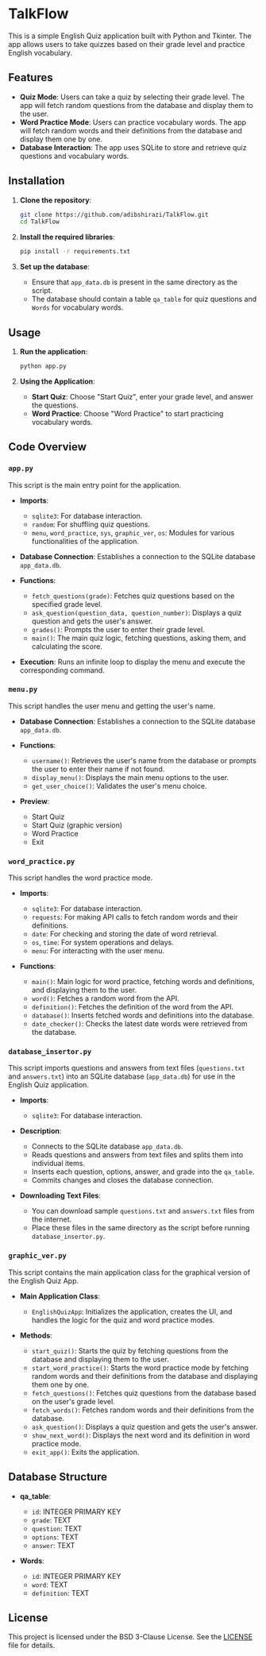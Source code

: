 # TalkFlow

This is a simple English Quiz application built with Python and Tkinter. The app allows users to take quizzes based on their grade level and practice English vocabulary.

## Features

- **Quiz Mode**: Users can take a quiz by selecting their grade level. The app will fetch random questions from the database and display them to the user.
- **Word Practice Mode**: Users can practice vocabulary words. The app will fetch random words and their definitions from the database and display them one by one.
- **Database Interaction**: The app uses SQLite to store and retrieve quiz questions and vocabulary words.

## Installation

1. **Clone the repository**:
    ```sh
    git clone https://github.com/adibshirazi/TalkFlow.git
    cd TalkFlow
    ```

2. **Install the required libraries**:
    ```sh
    pip install -r requirements.txt
    ```

3. **Set up the database**:
    - Ensure that `app_data.db` is present in the same directory as the script.
    - The database should contain a table `qa_table` for quiz questions and `Words` for vocabulary words.

## Usage

1. **Run the application**:
    ```sh
    python app.py
    ```

2. **Using the Application**:
    - **Start Quiz**:  Choose "Start Quiz", enter your grade level, and answer the questions.
    - **Word Practice**: Choose "Word Practice" to start practicing vocabulary words.

## Code Overview

### `app.py`
This script is the main entry point for the application.

- **Imports**:
  - `sqlite3`: For database interaction.
  - `random`: For shuffling quiz questions.
  - `menu`, `word_practice`, `sys`, `graphic_ver`, `os`: Modules for various functionalities of the application.

- **Database Connection**:
  Establishes a connection to the SQLite database `app_data.db`.

- **Functions**:
  - `fetch_questions(grade)`: Fetches quiz questions based on the specified grade level.
  - `ask_question(question_data, question_number)`: Displays a quiz question and gets the user's answer.
  - `grades()`: Prompts the user to enter their grade level.
  - `main()`: The main quiz logic, fetching questions, asking them, and calculating the score.
  
- **Execution**:
  Runs an infinite loop to display the menu and execute the corresponding command.

### `menu.py`
This script handles the user menu and getting the user's name.

- **Database Connection**:
  Establishes a connection to the SQLite database `app_data.db`.

- **Functions**:
  - `username()`: Retrieves the user's name from the database or prompts the user to enter their name if not found.
  - `display_menu()`: Displays the main menu options to the user.
  - `get_user_choice()`: Validates the user's menu choice.
- **Preview**:
    - Start Quiz
    - Start Quiz (graphic version)
    - Word Practice
    - Exit

### `word_practice.py`
This script handles the word practice mode.

- **Imports**:
  - `sqlite3`: For database interaction.
  - `requests`: For making API calls to fetch random words and their definitions.
  - `date`: For checking and storing the date of word retrieval.
  - `os`, `time`: For system operations and delays.
  - `menu`: For interacting with the user menu.

- **Functions**:
  - `main()`: Main logic for word practice, fetching words and definitions, and displaying them to the user.
  - `word()`: Fetches a random word from the API.
  - `definition()`: Fetches the definition of the word from the API.
  - `database()`: Inserts fetched words and definitions into the database.
  - `date_checker()`: Checks the latest date words were retrieved from the database.

### `database_insertor.py`

This script imports questions and answers from text files (`questions.txt` and `answers.txt`) into an SQLite database (`app_data.db`) for use in the English Quiz application.

- **Imports**:
  - `sqlite3`: For database interaction.

- **Description**:
  - Connects to the SQLite database `app_data.db`.
  - Reads questions and answers from text files and splits them into individual items.
  - Inserts each question, options, answer, and grade into the `qa_table`.
  - Commits changes and closes the database connection.

- **Downloading Text Files**:
  - You can download sample `questions.txt` and `answers.txt` files from the internet.
  - Place these files in the same directory as the script before running `database_insertor.py`.

### `graphic_ver.py`
This script contains the main application class for the graphical version of the English Quiz App.

- **Main Application Class**:
  - `EnglishQuizApp`: Initializes the application, creates the UI, and handles the logic for the quiz and word practice modes.

- **Methods**:
  - `start_quiz()`: Starts the quiz by fetching questions from the database and displaying them to the user.
  - `start_word_practice()`: Starts the word practice mode by fetching random words and their definitions from the database and displaying them one by one.
  - `fetch_questions()`: Fetches quiz questions from the database based on the user's grade level.
  - `fetch_words()`: Fetches random words and their definitions from the database.
  - `ask_question()`: Displays a quiz question and gets the user's answer.
  - `show_next_word()`: Displays the next word and its definition in word practice mode.
  - `exit_app()`: Exits the application.

## Database Structure

- **qa_table**:
    - `id`: INTEGER PRIMARY KEY
    - `grade`: TEXT
    - `question`: TEXT
    - `options`: TEXT
    - `answer`: TEXT

- **Words**:
    - `id`: INTEGER PRIMARY KEY
    - `word`: TEXT
    - `definition`: TEXT

## License

This project is licensed under the BSD 3-Clause License. See the [LICENSE](LICENSE) file for details.
